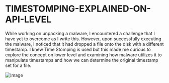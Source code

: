 # TIMESTOMPING-EXPLAINED-ON-API-LEVEL
 
While working on unpacking a malware, I encountered a challenge that I have yet to overcome as I write this. However, upon successfully executing the malware, I noticed that it had dropped a file onto the disk with a different timestamp. I knew Time Stomping is used but this made me curious to explore the concept on lower level and examining how malware utilizes it to manipulate timestamps and how we can determine the original timestamp set for a file.


![image](https://github.com/user-attachments/assets/dbb77ef3-cdf9-4760-9bab-1f4c9793978c)
